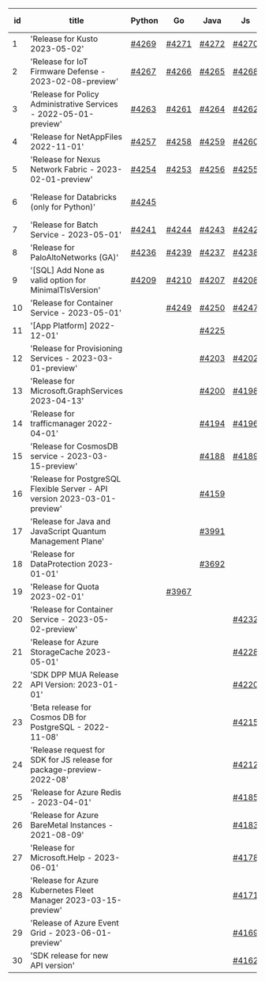 | id | title | Python | Go | Java | Js | created date | target date | status |
| ------ | ------ | ------ | ------ | ------ | ------ | ------ | ------ | :-----: |
| 1 | 'Release for Kusto 2023-05-02'  | [#4269](https://github.com/Azure/sdk-release-request/issues/4269)  | [#4271](https://github.com/Azure/sdk-release-request/issues/4271)  | [#4272](https://github.com/Azure/sdk-release-request/issues/4272)  | [#4270](https://github.com/Azure/sdk-release-request/issues/4270)  | 06-25 | 07-28 |  |
| 2 | 'Release for IoT Firmware Defense - 2023-02-08-preview'  | [#4267](https://github.com/Azure/sdk-release-request/issues/4267)  | [#4266](https://github.com/Azure/sdk-release-request/issues/4266)  | [#4265](https://github.com/Azure/sdk-release-request/issues/4265)  | [#4268](https://github.com/Azure/sdk-release-request/issues/4268)  | 06-23 | 07-28 |  |
| 3 | 'Release for Policy Administrative Services - 2022-05-01-preview'  | [#4263](https://github.com/Azure/sdk-release-request/issues/4263)  | [#4261](https://github.com/Azure/sdk-release-request/issues/4261)  | [#4264](https://github.com/Azure/sdk-release-request/issues/4264)  | [#4262](https://github.com/Azure/sdk-release-request/issues/4262)  | 06-21 | 07-28 |  |
| 4 | 'Release for NetAppFiles 2022-11-01'  | [#4257](https://github.com/Azure/sdk-release-request/issues/4257)  | [#4258](https://github.com/Azure/sdk-release-request/issues/4258)  | [#4259](https://github.com/Azure/sdk-release-request/issues/4259)  | [#4260](https://github.com/Azure/sdk-release-request/issues/4260)  | 06-21 | 07-28 |  |
| 5 | 'Release for Nexus Network Fabric - 2023-02-01-preview'  | [#4254](https://github.com/Azure/sdk-release-request/issues/4254)  | [#4253](https://github.com/Azure/sdk-release-request/issues/4253)  | [#4256](https://github.com/Azure/sdk-release-request/issues/4256)  | [#4255](https://github.com/Azure/sdk-release-request/issues/4255)  | 06-16 | 07-28 |  |
| 6 | 'Release for Databricks (only for Python)'  | [#4245](https://github.com/Azure/sdk-release-request/issues/4245)  |  |  |  | 06-14 | 07-28 | Hold on by Python/ |
| 7 | 'Release for Batch Service - 2023-05-01'  | [#4241](https://github.com/Azure/sdk-release-request/issues/4241)  | [#4244](https://github.com/Azure/sdk-release-request/issues/4244)  | [#4243](https://github.com/Azure/sdk-release-request/issues/4243)  | [#4242](https://github.com/Azure/sdk-release-request/issues/4242)  | 06-13 | 07-28 |  |
| 8 | 'Release for PaloAltoNetworks (GA)'  | [#4236](https://github.com/Azure/sdk-release-request/issues/4236)  | [#4239](https://github.com/Azure/sdk-release-request/issues/4239)  | [#4237](https://github.com/Azure/sdk-release-request/issues/4237)  | [#4238](https://github.com/Azure/sdk-release-request/issues/4238)  | 06-09 | 07-14 |  |
| 9 | '[SQL] Add None as valid option for MinimalTlsVersion'  | [#4209](https://github.com/Azure/sdk-release-request/issues/4209)  | [#4210](https://github.com/Azure/sdk-release-request/issues/4210)  | [#4207](https://github.com/Azure/sdk-release-request/issues/4207)  | [#4208](https://github.com/Azure/sdk-release-request/issues/4208)  | 05-29 | 06-23 |  |
| 10 | 'Release for Container Service - 2023-05-01'  |  | [#4249](https://github.com/Azure/sdk-release-request/issues/4249)  | [#4250](https://github.com/Azure/sdk-release-request/issues/4250)  | [#4247](https://github.com/Azure/sdk-release-request/issues/4247)  | 06-14 | 07-28 |  |
| 11 | '[App Platform] 2022-12-01'  |  |  | [#4225](https://github.com/Azure/sdk-release-request/issues/4225)  |  | 06-05 | 06-23 |  |
| 12 | 'Release for Provisioning Services - 2023-03-01-preview'  |  |  | [#4203](https://github.com/Azure/sdk-release-request/issues/4203)  | [#4202](https://github.com/Azure/sdk-release-request/issues/4202)  | 05-25 | 06-23 |  |
| 13 | 'Release for Microsoft.GraphServices 2023-04-13'  |  |  | [#4200](https://github.com/Azure/sdk-release-request/issues/4200)  | [#4198](https://github.com/Azure/sdk-release-request/issues/4198)  | 05-25 | 06-23 |  |
| 14 | 'Release for trafficmanager 2022-04-01'  |  |  | [#4194](https://github.com/Azure/sdk-release-request/issues/4194)  | [#4196](https://github.com/Azure/sdk-release-request/issues/4196)  | 05-25 | 06-23 |  |
| 15 | 'Release for CosmosDB service - 2023-03-15-preview'  |  |  | [#4188](https://github.com/Azure/sdk-release-request/issues/4188)  | [#4189](https://github.com/Azure/sdk-release-request/issues/4189)  | 05-23 | 06-23 |  |
| 16 | 'Release for PostgreSQL Flexible Server - API version 2023-03-01-preview'  |  |  | [#4159](https://github.com/Azure/sdk-release-request/issues/4159)  |  | 05-11 | 05-26 | Hold on by Java/ |
| 17 | 'Release for Java and JavaScript Quantum Management Plane'  |  |  | [#3991](https://github.com/Azure/sdk-release-request/issues/3991)  |  | 03-24 | 04-28 | Hold on by Java/ |
| 18 | 'Release for DataProtection 2023-01-01'  |  |  | [#3692](https://github.com/Azure/sdk-release-request/issues/3692)  |  | 01-24 | 02-24 |  |
| 19 | 'Release for Quota 2023-02-01'  |  | [#3967](https://github.com/Azure/sdk-release-request/issues/3967)  |  |  | 03-22 | 04-28 | Hold on by Go/ |
| 20 | 'Release for Container Service - 2023-05-02-preview'  |  |  |  | [#4232](https://github.com/Azure/sdk-release-request/issues/4232)  | 06-09 | 06-23 |  |
| 21 | 'Release for Azure StorageCache 2023-05-01'  |  |  |  | [#4228](https://github.com/Azure/sdk-release-request/issues/4228)  | 06-08 | 06-23 |  |
| 22 | 'SDK DPP MUA Release API Version: 2023-01-01'  |  |  |  | [#4220](https://github.com/Azure/sdk-release-request/issues/4220)  | 05-31 | 06-23 |  |
| 23 | 'Beta release for Cosmos DB for PostgreSQL - 2022-11-08'  |  |  |  | [#4215](https://github.com/Azure/sdk-release-request/issues/4215)  | 05-30 | 06-23 |  |
| 24 | 'Release request for SDK for JS release for package-preview-2022-08'  |  |  |  | [#4212](https://github.com/Azure/sdk-release-request/issues/4212)  | 05-30 | 06-23 |  |
| 25 | 'Release for Azure Redis - 2023-04-01'  |  |  |  | [#4185](https://github.com/Azure/sdk-release-request/issues/4185)  | 05-22 | 06-23 |  |
| 26 | 'Release for Azure BareMetal Instances - 2021-08-09'  |  |  |  | [#4183](https://github.com/Azure/sdk-release-request/issues/4183)  | 05-19 | 06-23 |  |
| 27 | 'Release for Microsoft.Help - 2023-06-01'  |  |  |  | [#4178](https://github.com/Azure/sdk-release-request/issues/4178)  | 05-18 | 06-23 |  |
| 28 | 'Release for Azure Kubernetes Fleet Manager 2023-03-15-preview'  |  |  |  | [#4171](https://github.com/Azure/sdk-release-request/issues/4171)  | 05-18 | 06-23 |  |
| 29 | 'Release of Azure Event Grid - 2023-06-01-preview'  |  |  |  | [#4169](https://github.com/Azure/sdk-release-request/issues/4169)  | 05-16 | 06-23 |  |
| 30 | 'SDK release for new API version'  |  |  |  | [#4162](https://github.com/Azure/sdk-release-request/issues/4162)  | 05-14 | 06-23 |  |
